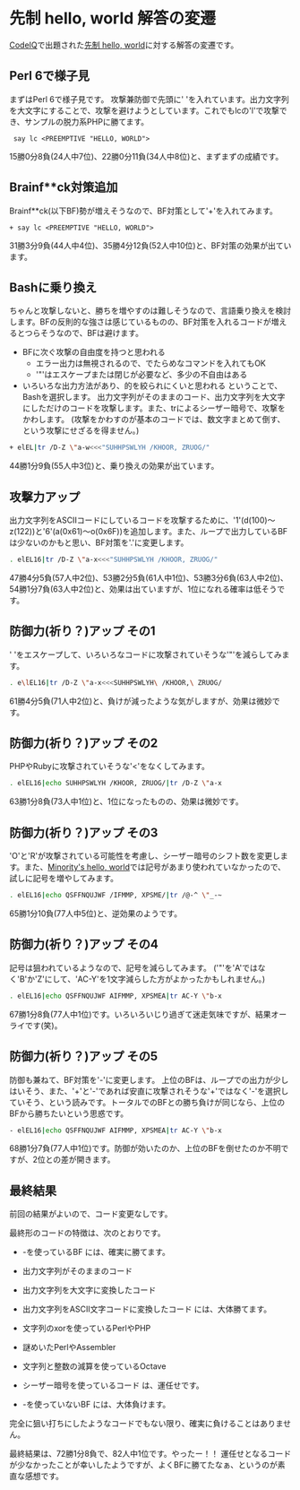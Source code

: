 先制 hello, world 解答の変遷
============================

[CodeIQ](https://codeiq.jp/)で出題された[先制 hello, world](http://nabetani.sakura.ne.jp/codeiq/prehewo/)に対する解答の変遷です。


Perl 6で様子見
--------------

まずはPerl 6で様子見です。
攻撃兼防御で先頭に' 'を入れています。出力文字列を大文字にすることで、攻撃を避けようとしています。これでもlcの'l'で攻撃でき、サンプルの脱力系PHPに勝てます。

```Perl6
 say lc <PREEMPTIVE "HELLO, WORLD">
```

15勝0分8負(24人中7位)、22勝0分11負(34人中8位)と、まずまずの成績です。


Brainf\*\*ck対策追加
--------------------

Brainf\*\*ck(以下BF)勢が増えそうなので、BF対策として'+'を入れてみます。

```Perl6
+ say lc <PREEMPTIVE "HELLO, WORLD">
```

31勝3分9負(44人中4位)、35勝4分12負(52人中10位)と、BF対策の効果が出ています。


Bashに乗り換え
--------------

ちゃんと攻撃しないと、勝ちを増やすのは難しそうなので、言語乗り換えを検討します。BFの反則的な強さは感じているものの、BF対策を入れるコードが増えるとつらそうなので、BFは避けます。
- BFに次ぐ攻撃の自由度を持つと思われる
    - エラー出力は無視されるので、でたらめなコマンドを入れてもOK
    - '"'はエスケープまたは閉じが必要など、多少の不自由はある
- いろいろな出力方法があり、的を絞られにくいと思われる
ということで、Bashを選択します。
出力文字列がそのままのコード、出力文字列を大文字にしただけのコードを攻撃します。また、trによるシーザー暗号で、攻撃をかわします。
(攻撃をかわすのが基本のコードでは、数文字まとめて倒す、という攻撃にせざるを得ません。)

```Bash
+ elEL|tr /D-Z \"a-w<<<"SUHHPSWLYH /KHOOR, ZRUOG/"
```

44勝1分9負(55人中3位)と、乗り換えの効果が出ています。


攻撃力アップ
------------

出力文字列をASCIIコードにしているコードを攻撃するために、'1'(d(100)〜z(122))と'6'(a(0x61)〜o(0x6F))を追加します。また、ループで出力しているBFは少ないのかもと思い、BF対策を'.'に変更します。

```Bash
. elEL16|tr /D-Z \"a-x<<<"SUHHPSWLYH /KHOOR, ZRUOG/"
```

47勝4分5負(57人中2位)、53勝2分5負(61人中1位)、53勝3分6負(63人中2位)、54勝1分7負(63人中2位)と、効果は出ていますが、1位になれる確率は低そうです。


防御力(祈り？)アップ その1
--------------------------

' 'をエスケープして、いろいろなコードに攻撃されていそうな'"'を減らしてみます。

```Bash
. e\lEL16|tr /D-Z \"a-x<<<SUHHPSWLYH\ /KHOOR,\ ZRUOG/
```

61勝4分5負(71人中2位)と、負けが減ったような気がしますが、効果は微妙です。


防御力(祈り？)アップ その2
--------------------------

PHPやRubyに攻撃されていそうな'<'をなくしてみます。

```Bash
. elEL16|echo SUHHPSWLYH /KHOOR, ZRUOG/|tr /D-Z \"a-x
```

63勝1分8負(73人中1位)と、1位になったものの、効果は微妙です。


防御力(祈り？)アップ その3
--------------------------

'O'と'R'が攻撃されている可能性を考慮し、シーザー暗号のシフト数を変更します。また、[Minority's hello, world](http://nabetani.sakura.ne.jp/codeiq/hwbattle2/)では記号があまり使われていなかったので、試しに記号を増やしてみます。

```Bash
. elEL16|echo QSFFNQUJWF /IFMMP, XPSME/|tr /@-^ \"_-~
```

65勝1分10負(77人中5位)と、逆効果のようです。


防御力(祈り？)アップ その4
--------------------------

記号は狙われているようなので、記号を減らしてみます。
('"'を'A'ではなく'B'か'Z'にして、'AC-Y'を1文字減らした方がよかったかもしれません。)

```Bash
. elEL16|echo QSFFNQUJWF AIFMMP, XPSMEA|tr AC-Y \"b-x
```

67勝1分8負(77人中1位)です。いろいろいじり過ぎて迷走気味ですが、結果オーライです(笑)。


防御力(祈り？)アップ その5
--------------------------

防御も兼ねて、BF対策を'-'に変更します。
上位のBFは、ループでの出力が少しはいそう、また、'+'と'-'であれば安直に攻撃されそうな'+'ではなく'-'を選択していそう、という読みです。トータルでのBFとの勝ち負けが同じなら、上位のBFから勝ちたいという思惑です。

```Bash
- elEL16|echo QSFFNQUJWF AIFMMP, XPSMEA|tr AC-Y \"b-x
```

68勝1分7負(77人中1位)です。防御が効いたのか、上位のBFを倒せたのか不明ですが、2位との差が開きます。


最終結果
--------

前回の結果がよいので、コード変更なしです。

最終形のコードの特徴は、次のとおりです。

- -を使っているBF
には、確実に勝てます。

- 出力文字列がそのままのコード
- 出力文字列を大文字に変換したコード
- 出力文字列をASCII文字コードに変換したコード
には、大体勝てます。

- 文字列のxorを使っているPerlやPHP
- 謎めいたPerlやAssembler
- 文字列と整数の減算を使っているOctave
- シーザー暗号を使っているコード
は、運任せです。

- -を使っていないBF
には、大体負けます。

完全に狙い打ちにしたようなコードでもない限り、確実に負けることはありません。

最終結果は、72勝1分8負で、82人中1位です。やったー！！
運任せとなるコードが少なかったことが幸いしたようですが、よくBFに勝てたなぁ、というのが素直な感想です。
